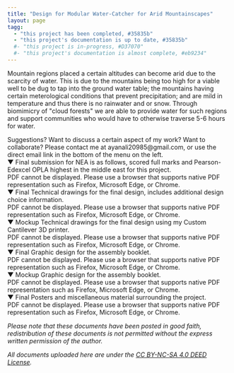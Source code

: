 ```yaml
---
title: "Design for Modular Water-Catcher for Arid Mountainscapes"
layout: page
tagg:
  - "this project has been completed, #35835b"
  - "this project's documentation is up to date, #35835b"
  #- "this project is in-progress, #D37070"
  #- "this project's documentation is almost complete, #eb9234"
---
```

Mountain regions placed a certain altitudes can become arid due to the scarcity of water. This is due to the mountains being too high for a viable well to be dug to tap into the ground water table; the mountains having certain meterological conditions that prevent precipitation; and are mild in temperature and thus there is no rainwater and or snow. Through biomimicry of "cloud forests" we are able to provide water for such regions and support communities who would have to otherwise traverse 5-6 hours for water.

<div class="content-container" data-bg-image="/assets/images/chevron2.png">
    Suggestions? Want to discuss a certain aspect of my work? Want to collaborate? Please contact me at ayanali20985@gmail.com, or use the direct email link in the bottom of the menu on the left.
</div>

<div class="content-container-blue">
    <div class="dropdown-header">
        <span class="dropdown-icon">&#9660;</span> <!-- Down-arrow icon -->
        Final submission for NEA is as follows, scored full marks and Pearson-Edexcel OPLA highest in the middle east for this project.
    </div>
    <div class="dropdown-header" class="dropdown-content">
        <div class="pdf-container">
            <object class="pdf-object" data="/assets/pdf/NEA.pdf" type="application/pdf">
                <div class="pdf-fallback">
                    PDF cannot be displayed. Please use a browser that supports native PDF representation such as Firefox, Microsoft Edge, or Chrome.
                </div>
            </object>
        </div>
    </div>
</div>
<div class="content-container-blue">
    <div class="dropdown-header">
        <span class="dropdown-icon">&#9660;</span> <!-- Down-arrow icon -->
        Final Technical drawings for the final design, includes additional design choice information.
    </div>
    <div class="dropdown-content" class="dropdown-content">
        <div class="pdf-container">
            <object class="pdf-object" data="/assets/pdf/MWC Drawings vFINAL.pdf" type="application/pdf">
                <div class="pdf-fallback">
                    PDF cannot be displayed. Please use a browser that supports native PDF representation such as Firefox, Microsoft Edge, or Chrome.
                </div>
            </object>
        </div>
    </div>
</div>
<div class="content-container-blue">
    <div class="dropdown-header">
        <span class="dropdown-icon">&#9660;</span> <!-- Down-arrow icon -->
        Mockup Technical drawings for the final design using my Custom Cantilever 3D printer.
    </div>
    <div class="dropdown-content" class="dropdown-content">
        <div class="pdf-container">
            <object class="pdf-object" data="/assets/pdf/Cantilever Printer Prototype Drawing Mockup v2.1.pdf" type="application/pdf">
                <div class="pdf-fallback">
                    PDF cannot be displayed. Please use a browser that supports native PDF representation such as Firefox, Microsoft Edge, or Chrome.
                </div>
            </object>
        </div>
    </div>
</div>
<div class="content-container-blue">
    <div class="dropdown-header">
        <span class="dropdown-icon">&#9660;</span> <!-- Down-arrow icon -->
        Final Graphic design for the assembly booklet.
    </div>
    <div class="dropdown-content" class="dropdown-content">
        <div class="pdf-container">
            <object class="pdf-object" data="/assets/pdf/Modular Water Catcher Assembly Booklet vFINAL.pdf" type="application/pdf">
                <div class="pdf-fallback">
                    PDF cannot be displayed. Please use a browser that supports native PDF representation such as Firefox, Microsoft Edge, or Chrome.
                </div>
            </object>
        </div>
    </div>
</div>
<div class="content-container-blue">
    <div class="dropdown-header">
        <span class="dropdown-icon">&#9660;</span> <!-- Down-arrow icon -->
        Mockup Graphic design for the assembly booklet.
    </div>
    <div class="dropdown-content" class="dropdown-content">
        <div class="pdf-container">
            <object class="pdf-object" data="/assets/pdf/Assembly Booklet Mockup vFINAL.pdf" type="application/pdf">
                <div class="pdf-fallback">
                    PDF cannot be displayed. Please use a browser that supports native PDF representation such as Firefox, Microsoft Edge, or Chrome.
                </div>
            </object>
        </div>
    </div>
</div>
<div class="content-container-blue">
    <div class="dropdown-header">
        <span class="dropdown-icon">&#9660;</span> <!-- Down-arrow icon -->
        Final Posters and miscellaneous material surrounding the project.
    </div>
    <div class="dropdown-content" class="dropdown-content">
        <div class="pdf-container">
            <object class="pdf-object" data="/assets/pdf/Posters vFINAL.pdf" type="application/pdf">
                <div class="pdf-fallback">
                    PDF cannot be displayed. Please use a browser that supports native PDF representation such as Firefox, Microsoft Edge, or Chrome.
                </div>
            </object>
        </div>
    </div>
</div>

*Please note that these documents have been posted in good faith, redistribution of these documents is not permitted without the express written permission of the author.*

*All documents uploaded here are under the [CC BY-NC-SA 4.0 DEED License](https://creativecommons.org/licenses/by-nc-sa/4.0/).*